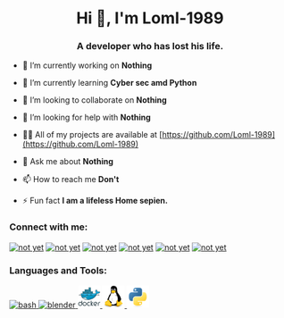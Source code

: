 <h1 align="center">Hi 👋, I'm Loml-1989</h1>
<h3 align="center">A developer who has lost his life.</h3>

- 🔭 I’m currently working on **Nothing**

- 🌱 I’m currently learning **Cyber sec amd Python**

- 👯 I’m looking to collaborate on **Nothing**

- 🤝 I’m looking for help with **Nothing**

- 👨‍💻 All of my projects are available at [https://github.com/Loml-1989](https://github.com/Loml-1989)

- 💬 Ask me about **Nothing**

- 📫 How to reach me **Don't**

- ⚡ Fun fact **I am a lifeless Home sepien.**

<h3 align="left">Connect with me:</h3>
<p align="left">
<a href="https://linkedin.com/in/not yet" target="blank"><img align="center" src="https://raw.githubusercontent.com/rahuldkjain/github-profile-readme-generator/master/src/images/icons/Social/linked-in-alt.svg" alt="not yet" height="30" width="40" /></a>
<a href="https://stackoverflow.com/users/not yet" target="blank"><img align="center" src="https://raw.githubusercontent.com/rahuldkjain/github-profile-readme-generator/master/src/images/icons/Social/stack-overflow.svg" alt="not yet" height="30" width="40" /></a>
<a href="https://fb.com/not yet" target="blank"><img align="center" src="https://raw.githubusercontent.com/rahuldkjain/github-profile-readme-generator/master/src/images/icons/Social/facebook.svg" alt="not yet" height="30" width="40" /></a>
<a href="https://instagram.com/not yet" target="blank"><img align="center" src="https://raw.githubusercontent.com/rahuldkjain/github-profile-readme-generator/master/src/images/icons/Social/instagram.svg" alt="not yet" height="30" width="40" /></a>
<a href="https://www.youtube.com/c/not yet" target="blank"><img align="center" src="https://raw.githubusercontent.com/rahuldkjain/github-profile-readme-generator/master/src/images/icons/Social/youtube.svg" alt="not yet" height="30" width="40" /></a>
<a href="https://discord.gg/not yet" target="blank"><img align="center" src="https://raw.githubusercontent.com/rahuldkjain/github-profile-readme-generator/master/src/images/icons/Social/discord.svg" alt="not yet" height="30" width="40" /></a>
</p>

<h3 align="left">Languages and Tools:</h3>
<p align="left"> <a href="https://www.gnu.org/software/bash/" target="_blank" rel="noreferrer"> <img src="https://www.vectorlogo.zone/logos/gnu_bash/gnu_bash-icon.svg" alt="bash" width="40" height="40"/> </a> <a href="https://www.blender.org/" target="_blank" rel="noreferrer"> <img src="https://download.blender.org/branding/community/blender_community_badge_white.svg" alt="blender" width="40" height="40"/> </a> <a href="https://www.docker.com/" target="_blank" rel="noreferrer"> <img src="https://raw.githubusercontent.com/devicons/devicon/master/icons/docker/docker-original-wordmark.svg" alt="docker" width="40" height="40"/> </a> <a href="https://www.linux.org/" target="_blank" rel="noreferrer"> <img src="https://raw.githubusercontent.com/devicons/devicon/master/icons/linux/linux-original.svg" alt="linux" width="40" height="40"/> </a> <a href="https://www.python.org" target="_blank" rel="noreferrer"> <img src="https://raw.githubusercontent.com/devicons/devicon/master/icons/python/python-original.svg" alt="python" width="40" height="40"/> </a> </p>
